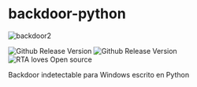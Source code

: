 # backdoor-python

![backdoor2](https://user-images.githubusercontent.com/51070590/84421419-c8e5a400-abd8-11ea-9205-a314a1f154a7.PNG)

![Github Release Version](https://img.shields.io/badge/version-1.3-green)
![Github Release Version](https://img.shields.io/badge/python-2.7-green.svg)
![RTA loves Open source](https://badges.frapsoft.com/os/v1/open-source.svg?v=103)

<p>Backdoor indetectable para Windows escrito en Python</p>
